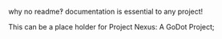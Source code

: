 why no readme‽
documentation is essential to any project!

This can be a place holder for Project Nexus: A GoDot Project;
